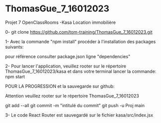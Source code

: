 # ThomasGue_7_16012023
Projet 7 OpenClassRooms -Kasa Location immobilière


0- git clone https://github.com/tom-training/ThomasGue_7_16012023.git


1- Avec la commande "npm install" procéder à l'installation des packages suivants:

pour référence consulter package.json ligne  "dependencies"


2- Pour lancer l'application, veuillez rooter sur le répertoire ThomasGue_7_16012023/kasa
et dans votre terminal lancer la commande: npm start


POUR LA PROGRESSION et la sauvegarde sur github:

Attention veuillez rooter sur le répertoire ThomasGue_7_16012023

git add --all
git commit -m "intitulé du commit"
git push -u Proj main

3- Le code React Router est sauvegardé sur le fichier kasa/src/index.jsx